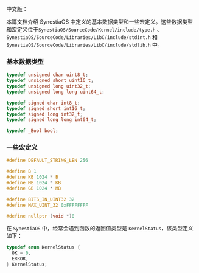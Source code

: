 中文版：

本篇文档介绍 SynestiaOS 中定义的基本数据类型和一些宏定义。这些数据类型和宏定义位于`SynestiaOS/SourceCode/Kernel/include/type.h` 、 `SynestiaOS/SourceCode/Libraries/LibC/include/stdint.h` 和 `SynestiaOS/SourceCode/Libraries/LibC/include/stdlib.h` 中。



### 基本数据类型

```c
typedef unsigned char uint8_t;
typedef unsigned short uint16_t;
typedef unsigned long uint32_t;
typedef unsigned long long uint64_t;

typedef signed char int8_t;
typedef signed short int16_t;
typedef signed long int32_t;
typedef signed long long int64_t;

typedef _Bool bool;
```



### 一些宏定义

```c
#define DEFAULT_STRING_LEN 256

#define B 1
#define KB 1024 * B
#define MB 1024 * KB
#define GB 1024 * MB

#define BITS_IN_UINT32 32
#define MAX_UINT_32 0xFFFFFFFF

#define nullptr (void *)0
```

在 `SynestiaOS` 中，经常会遇到函数的返回值类型是 `KernelStatus`，该类型定义如下：

```c
typedef enum KernelStatus {
  OK = 0,
  ERROR,
} KernelStatus;
```



